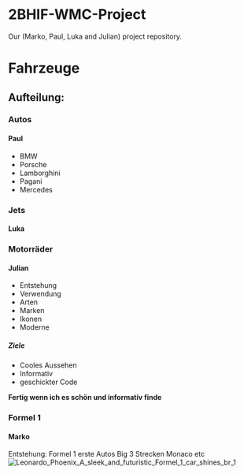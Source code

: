 # 2BHIF-WMC-Project
Our (Marko, Paul, Luka and Julian) project repository.
# Fahrzeuge
## Aufteilung:
### Autos
#### Paul
- BMW
- Porsche
- Lamborghini
- Pagani
- Mercedes

### Jets
#### Luka

### Motorräder
#### Julian
+ Entstehung
+ Verwendung
+ Arten
+ Marken
+ Ikonen
+ Moderne

##### Ziele
+ Cooles Aussehen
+ Informativ
+ geschickter Code

**Fertig wenn ich es schön und informativ finde**

### Formel 1
#### Marko
Entstehung:
Formel 1 erste Autos
Big 3
Strecken Monaco etc
![Leonardo_Phoenix_A_sleek_and_futuristic_Formel_1_car_shines_br_1](https://github.com/user-attachments/assets/6a5c6b34-d45d-42e3-8baa-3e31b983887a)


